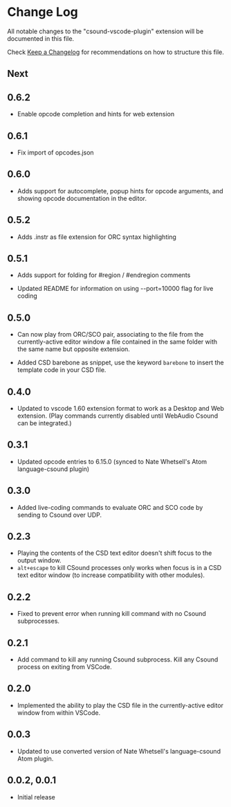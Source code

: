 # Change Log

All notable changes to the "csound-vscode-plugin" extension will be documented in this file.

Check [Keep a Changelog](http://keepachangelog.com/) for recommendations on how to structure this file.

## Next

## 0.6.2

* Enable opcode completion and hints for web extension 

## 0.6.1

* Fix import of opcodes.json

## 0.6.0

* Adds support for autocomplete, popup hints for opcode arguments, and showing opcode documentation in the editor.

## 0.5.2 

* Adds .instr as file extension for ORC syntax highlighting

## 0.5.1 

* Adds support for folding for #region / #endregion comments 

* Updated README for information on using --port=10000 flag for live coding

## 0.5.0
* Can now play from ORC/SCO pair, associating to the file from the currently-active editor window a file contained in the same folder with the same name but opposite extension.

* Added CSD barebone as snippet, use the keyword `barebone` to insert the template code in your CSD file. 

## 0.4.0

* Updated to vscode 1.60 extension format to work as a Desktop and Web extension. (Play commands currently disabled until WebAudio Csound can be integrated.)

## 0.3.1

* Updated opcode entries to 6.15.0 (synced to Nate Whetsell's Atom language-csound plugin)
## 0.3.0

* Added live-coding commands to evaluate ORC and SCO code by sending to Csound over UDP. 

## 0.2.3

* Playing the contents of the CSD text editor doesn't shift focus to the output window.
* `alt+escape` to kill CSound processes only works when focus is in a CSD text editor window (to increase
  compatibility with other modules).

## 0.2.2

* Fixed to prevent error when running kill command with no Csound subprocesses.

## 0.2.1

* Add command to kill any running Csound subprocess. Kill any Csound process on exiting from VSCode.

## 0.2.0

* Implemented the ability to play the CSD file in the currently-active editor window from within VSCode.

## 0.0.3

* Updated to use converted version of Nate Whetsell's language-csound Atom plugin.  

## 0.0.2, 0.0.1

* Initial release
